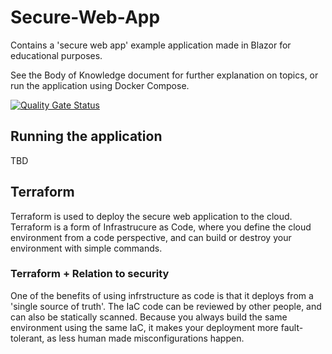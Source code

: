 # Secure-Web-App
Contains a 'secure web app' example application made in Blazor for educational purposes.

See the Body of Knowledge document for further explanation on topics, or run the application using Docker Compose.

[![Quality Gate Status](https://sonarcloud.io/api/project_badges/measure?project=Cyber-Security-S7_Secure-Web-App&metric=alert_status)](https://sonarcloud.io/summary/new_code?id=Cyber-Security-S7_Secure-Web-App)


## Running the application
TBD

## Terraform
Terraform is used to deploy the secure web application to the cloud.
Terraform is a form of Infrastrucure as Code, where you define the cloud environment from a code perspective, and can build or destroy your environment with simple commands.

### Terraform + Relation to security
One of the benefits of using infrstructure as code is that it deploys from a 'single source of truth'.
The IaC code can be reviewed by other people, and can also be statically scanned.
Because you always build the same environment using the same IaC, it makes your deployment more fault-tolerant, as less human made misconfigurations happen.



